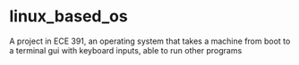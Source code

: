 # linux_based_os
A project in ECE 391, an operating system that takes a machine from boot to a terminal gui with keyboard inputs, able to run other programs 
